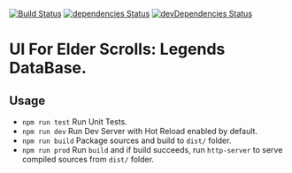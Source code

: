 [![Build Status](https://travis-ci.org/xcomanche/ui-elderscollslegends.svg?branch=master)](https://travis-ci.org/xcomanche/ui-elderscollslegends)
[![dependencies Status](https://david-dm.org/xcomanche/ui-elderscollslegends/status.svg)](https://david-dm.org/xcomanche/ui-elderscollslegends)
[![devDependencies Status](https://david-dm.org/xcomanche/ui-elderscollslegends/dev-status.svg)](https://david-dm.org/xcomanche/ui-elderscollslegends?type=dev)

# UI For Elder Scrolls: Legends DataBase.

## Usage
* `npm run test` Run Unit Tests.
* `npm run dev` Run Dev Server with Hot Reload enabled by default.
* `npm run build` Package sources and build to `dist/` folder.
* `npm run prod` Run `build` and if build succeeds, run `http-server` to serve compiled sources from `dist/` folder.

